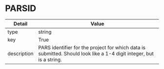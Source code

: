 # PARSID
| Detail | Value |
| ------ | ----- |
| type | string |
| key | True |
| description | PARS identifier for the project for which data is submitted. Should look like a 1-4 digit integer, but is a string. |

